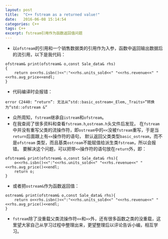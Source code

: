 ```yaml
---
layout: post
title:  "C++ fstream as a returned value!"
date:   2016-06-08 15:14:54
categories: C++
tags: C++
excerpt: fstream引用作为函数返回值问题
---
```


* 以`ofstream`的引用和一个销售数据类的引用作为入参，函数中返回输出数据后的流引用，以下是我代码：

```
ofstream& print(ofstream& o,const Sale_data& rhs)
{
    return o<<rhs.isbn()<<":"<<rhs.units_sold<<" "<<rhs.revenue<<" "<<rhs.avg_price<<endl;
}
```

* 代码编译时会报错：

```
error C2440: “return”: 无法从“std::basic_ostream<_Elem,_Traits>”转换为“std::ofstream &”
```

* 众所周知，`fstream`继承自`istream`和`ofstream`。
* 在我查阅了很多资料和查看`fstream.h`,`ostream.h`头文件后发现， 在`fstream`中并没有重写父类的流操作符，即`ostream`中的`<<`没被`fstream`重写，于是当`return`后面跟上有`<<`操作符的语句， 默认返回父类类型`basic_ostream`，而不是`ofstream` 类型，而且基类`ostream`不能赋值给派生类`fstream`，所以会报错。
要解决这个问题，可以把带`<<`操作符的语句放在`return`外，即：

```
ofstream& print(ofstream& o,const Sale_data& rhs){
    o<<rhs.isbn()<<":"<<rhs.units_sold<<" "<<rhs.revenue<<" "<<rhs.avg_price()<<endl;
    return o;
}
```    

* 或者把`ostream&`作为函数返回值：

```
ostream& print(ofstream& o,const Sale_data& rhs){
    return o<<rhs.isbn()<<":"<<rhs.units_sold<<" "<<rhs.revenue<<" "<<rhs.avg_price()<<endl;     
}
```    

* `fstream`除了没重载父类流操作符`<<`和`>>`外，还有很多函数之类的没重载，这里望大家自己从学习过程中整理出来，更望整理后以评论告诉小编，相互学习。 